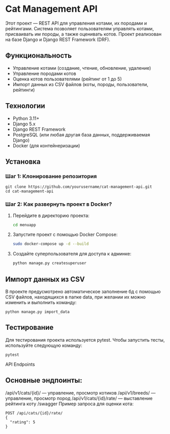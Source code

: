 # Cat Management API
Этот проект — REST API для управления котами, их породами и рейтингами. Система позволяет пользователям управлять котами, присваивать им породы, а также оценивать котов. Проект реализован на базе Django и Django REST Framework (DRF).

## Функциональность

- Управление котами (создание, чтение, обновление, удаление)
- Управление породами котов
- Оценка котов пользователями (рейтинг от 1 до 5)
- Импорт данных из CSV файлов (коты, породы, пользователи, рейтинги)

## Технологии

- Python 3.11+
- Django 5.x
 - Django REST Framework
 - PostgreSQL (или любая другая база данных, поддерживаемая Django)
 - Docker (для контейнеризации)

## Установка

### Шаг 1: Клонирование репозитория
```
git clone https://github.com/yourusername/cat-management-api.git
cd cat-management-api
```
### Шаг 2: Как развернуть проект в Docker?


1. Перейдите в директорию проекта:
    ```bash
    cd menuapp
    ```

2. Запустите проект с помощью Docker Compose:
    ```bash
    sudo docker-compose up -d --build
    ```

3. Создайте суперпользователя для доступа к админке:
    ```bash
   python manage.py createsuperuser
    ```

## Импорт данных из CSV
В проекте предусмотрено автоматическое заполнение бд с помощью CSV файлов, находящихся в папке data, при желании их можно изменить и выполнить команду:
```
python manage.py import_data
```
## Тестирование
Для тестирования проекта используется pytest. Чтобы запустить тесты, используйте следующую команду:
```
pytest
```

API Endpoints
## Основные эндпоинты:
/api/v1/cats/{id}/ — управление, просмотр котиков
/api/v1/breeds/ — управление, просмотр пород
/api/v1/cats/{id}/rate/ — выставление рейтинга коту
/swagger
Пример запроса для оценки кота:
```
POST /api/cats/{id}/rate/
{
  "rating": 5
}
```